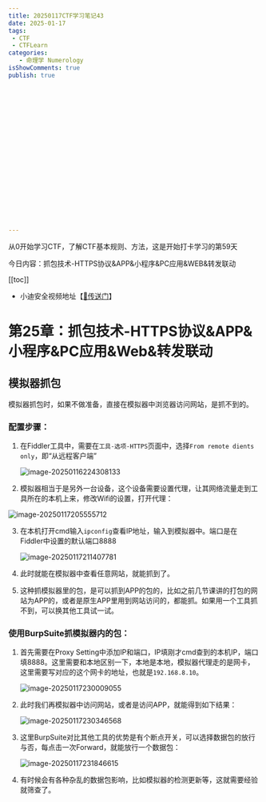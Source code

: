 ```yaml
---
title: 20250117CTF学习笔记43
date: 2025-01-17
tags:
 - CTF
 - CTFLearn
categories:
   - 命理学 Numerology
isShowComments: true
publish: true





















---
```


<Boxx/>

从0开始学习CTF，了解CTF基本规则、方法，这是开始打卡学习的第59天

今日内容：抓包技术-HTTPS协议&APP&小程序&PC应用&WEB&转发联动

[[toc]]

- 小迪安全视频地址【[🔗传送门]([https://www.bilibili.com/video/BV123yAYMEwb/)】

<!-- more -->

# 第25章：抓包技术-HTTPS协议&APP&小程序&PC应用&Web&转发联动

## 模拟器抓包

模拟器抓包时，如果不做准备，直接在模拟器中浏览器访问网站，是抓不到的。

### **配置步骤：**

1. 在Fiddler工具中，需要在`工具-选项-HTTPS`页面中，选择`From remote dients only`，即“从远程客户端”

   ![image-20250116224308133](/img/ctfLearn/image-20250116224308133.png)

2.  模拟器相当于是另外一台设备，这个设备需要设置代理，让其网络流量走到工具所在的本机上来，修改Wifi的设置，打开代理：

   ![image-20250117205555712](/img/ctfLearn/image-20250117205555712.png)

3. 在本机打开cmd输入`ipconfig`查看IP地址，输入到模拟器中。端口是在Fiddler中设置的默认端口8888

   ![image-20250117211407781](/img/ctfLearn/image-20250117211407781.png)

4. 此时就能在模拟器中查看任意网站，就能抓到了。

5. 这种抓模拟器里的包，是可以抓到APP的包的，比如之前几节课讲的打包的网站为APP的，或者是原生APP里用到网站访问的，都能抓。如果用一个工具抓不到，可以换其他工具试一试。

### 使用BurpSuite抓模拟器内的包：

1. 首先需要在Proxy Setting中添加IP和端口，IP填刚才cmd查到的本机IP，端口填8888。这里需要和本地区别一下，本地是本地，模拟器代理走的是网卡，这里需要写对应的这个网卡的地址，也就是`192.168.8.10`。

   ![image-20250117230009055](/img/ctfLearn/image-20250117230009055.png)

2. 此时我们再模拟器中访问网站，或者是访问APP，就能得到如下结果：

   ![image-20250117230346568](/img/ctfLearn/image-20250117230346568.png)

3. 这里BurpSuite对比其他工具的优势是有个断点开关，可以选择数据包的放行与否，每点击一次Forward，就能放行一个数据包：

   ![image-20250117231846615](/img/ctfLearn/image-20250117231846615.png)

4. 有时候会有各种杂乱的数据包影响，比如模拟器的检测更新等，这就需要经验就筛查了。


